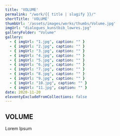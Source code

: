 ```yaml
---
title: 'VOLUME'
permalink: "/work/{{ title | slugify }}/"
shortTitle: 'VOLUME'
thumbUrl: '/assets/images/works/thumbs/Volume.jpg'
imgUrl: "dialogues_kunstbib_lowres.jpg"
galleryFolder: "Volume"
gallery:
  - { imgUrl: "1.jpg", caption: "" }
  - { imgUrl: "2.jpg", caption: "" }
  - { imgUrl: "3.jpg", caption: "" }
  - { imgUrl: "4.jpg", caption: "" }
  - { imgUrl: "5.jpg", caption: "" }
  - { imgUrl: "6.jpg", caption: "" }
  - { imgUrl: "7.jpg", caption: "" }
  - { imgUrl: "8.jpg", caption: "" }
  - { imgUrl: "9.jpg", caption: "" }
  - { imgUrl: "10.jpg", caption: "" }
  - { imgUrl: "11.jpg", caption: "" }
date: 2020-11-20
eleventyExcludeFromCollections: false
---
```



<h2>VOLUME</h2>
<p>Lorem Ipsum</p>
